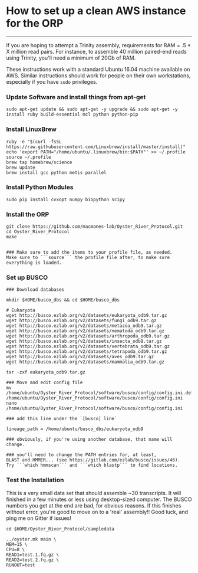 # How to set up a clean AWS instance for the ORP
---

If you are hoping to attempt a Trinity assembly, requirements for RAM = .5 * X million read pairs. For instance, to assemble 40 million paired-end reads using Trinity, you'll need a minimum of 20Gb of RAM.

These instructions work with a standard Ubuntu 16.04 machine available on AWS. Similar instructions should work for people on their own workstations, especially if you have `sudo` privileges.


### Update Software and install things from apt-get

```
sudo apt-get update && sudo apt-get -y upgrade && sudo apt-get -y install ruby build-essential mcl python python-pip
```


### Install LinuxBrew


```
ruby -e "$(curl -fsSL https://raw.githubusercontent.com/Linuxbrew/install/master/install)"
echo 'export PATH="/home/ubuntu/.linuxbrew/bin:$PATH"' >> ~/.profile
source ~/.profile
brew tap homebrew/science
brew update
brew install gcc python metis parallel
```

### Install Python Modules

```
sudo pip install cvxopt numpy biopython scipy
```

### Install the ORP

```
git clone https://github.com/macmanes-lab/Oyster_River_Protocol.git
cd Oyster_River_Protocol
make


### Make sure to add the items to your profile file, as needed.
Make sure to ```source``` the profile file after, to make sure everything is loaded.  
```

### Set up BUSCO

```
### Download databases

mkdir $HOME/busco_dbs && cd $HOME/busco_dbs

# Eukaryota
wget http://busco.ezlab.org/v2/datasets/eukaryota_odb9.tar.gz
wget http://busco.ezlab.org/v2/datasets/fungi_odb9.tar.gz
wget http://busco.ezlab.org/v2/datasets/metazoa_odb9.tar.gz
wget http://busco.ezlab.org/v2/datasets/nematoda_odb9.tar.gz
wget http://busco.ezlab.org/v2/datasets/arthropoda_odb9.tar.gz
wget http://busco.ezlab.org/v2/datasets/insecta_odb9.tar.gz
wget http://busco.ezlab.org/v2/datasets/vertebrata_odb9.tar.gz
wget http://busco.ezlab.org/v2/datasets/tetrapoda_odb9.tar.gz
wget http://busco.ezlab.org/v2/datasets/aves_odb9.tar.gz
wget http://busco.ezlab.org/v2/datasets/mammalia_odb9.tar.gz

tar -zxf eukaryota_odb9.tar.gz

### Move and edit config file
mv /home/ubuntu/Oyster_River_Protocol/software/busco/config/config.ini.default /home/ubuntu/Oyster_River_Protocol/software/busco/config/config.ini
nano /home/ubuntu/Oyster_River_Protocol/software/busco/config/config.ini

### add this line under the `[busco] line`

lineage_path = /home/ubuntu/busco_dbs/eukaryota_odb9

### obviously, if you're using another database, that name will change.

### you'll need to change the PATH entries for, at least,
BLAST and HMMER... (see https://gitlab.com/ezlab/busco/issues/46).
Try ```which hmmscan``` and ```which blastp``` to find locations.
```

### Test the Installation

This is a very small data set that should assemble ~30 transcripts. It will finished in a few minutes or less using desktop-sized computer. The BUSCO numbers you get at the end are bad, for obvious reasons. If this finishes without error, you're good to move on to a 'real' assembly!! Good luck, and ping me on Gitter if issues! 

```
cd $HOME/Oyster_River_Protocol/sampledata

../oyster.mk main \
MEM=15 \
CPU=8 \
READ1=test.1.fq.gz \
READ2=test.2.fq.gz \
RUNOUT=test
```
